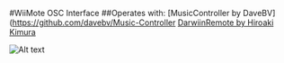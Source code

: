 #WiiMote OSC Interface
##Operates with: 
[MusicController by DaveBV](https://github.com/davebv/Music-Controller
[DarwiinRemote by Hiroaki Kimura](http://code.google.com/p/darwiinosc/source/browse/)

![Alt text](https://github.com/robbykraft/WiiMote/raw/master/screenshot.png)